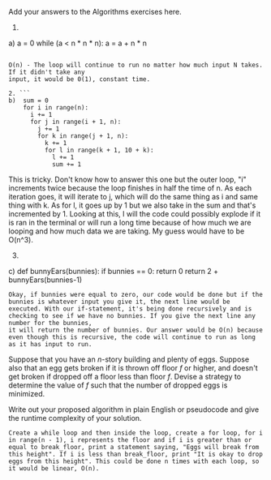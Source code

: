 Add your answers to the Algorithms exercises here.

1. ```
a)  a = 0
    while (a < n * n * n):
      a = a + n * n
```

O(n) - The loop will continue to run no matter how much input N takes. If it didn't take any 
input, it would be 0(1), constant time.

2. ```
b)  sum = 0
    for i in range(n):
      i += 1
      for j in range(i + 1, n):
        j += 1
        for k in range(j + 1, n):
          k += 1
          for l in range(k + 1, 10 + k):
            l += 1
            sum += 1
```

This is tricky. Don't know how to answer this one but the outer loop, "i" increments twice because the loop finishes in half the time of n. As each iteration goes, it will iterate to j, which will do the same thing as i and same thing with k. As for l, it goes up by 1 but we also take in the sum and that's incremented by 1. Looking at this, I will the code could possibly explode if it is ran in the terminal or will run a long time because of how much we are looping and how much data we are taking. My guess would have to be O(n^3).

3. ```
c)  def bunnyEars(bunnies):
      if bunnies == 0:
        return 0
      return 2 + bunnyEars(bunnies-1)
```
Okay, if bunnies were equal to zero, our code would be done but if the bunnies is whatever input you give it, the next line would be executed. With our if-statement, it's being done recursively and is checking to see if we have no bunnies. If you give the next line any number for the bunnies, 
it will return the number of bunnies. Our answer would be O(n) because even though this is recursive, the code will continue to run as long as it has input to run.

```
Suppose that you have an _n_-story building and plenty of eggs. Suppose also that an egg gets broken if it is thrown off floor _f_ or higher, and doesn't get broken if dropped off a floor less than floor _f_. Devise a strategy to determine the value of _f_ such that the number of dropped eggs is minimized.

Write out your proposed algorithm in plain English or pseudocode and give the runtime complexity of your solution.
```
Create a while loop and then inside the loop, create a for loop, for i in range(n - 1), i represents the floor and if i is greater than or equal to break_floor, print a statement saying, "Eggs will break from this height". If i is less than break_floor, print "It is okay to drop eggs from this height". This could be done n times with each loop, so it would be linear, O(n).